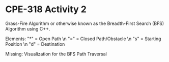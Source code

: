 # CPE-318 Activity 2

Grass-Fire Algorithm or otherwise known as the Breadth-First Search (BFS) Algorithm using C++.


Elements:
"*" = Open Path \n
"=" = Closed Path/Obstacle \n
"s" = Starting Position \n
"d" = Destination 


Missing: 
Visualization for the BFS Path Traversal

